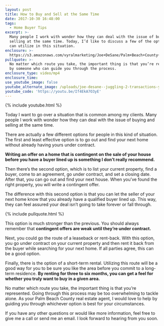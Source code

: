 ```yaml
---
layout: post
title: How to Buy and Sell at the Same Time
date: 2017-10-30 16:48:00
tags:
  - Home Buyer Tips
excerpt: >-
  Many people I work with wonder how they can deal with the issue of buying and
  selling at the same time. Today, I’d like to discuss a few of the options you
  can utilize in this situation.
enclosure: >-
  https://s3.amazonaws.com/vyralmarketing/Joe+DeSane/Palm+Beach+County+Real+Estate-+Is+It+Possible+to+Juggle+2+Transactions%253F.mp4
pullquote: >-
  No matter which route you take, the important thing is that you’re represented
  by someone who can guide you through the process.
enclosure_type: video/mp4
enclosure_time:
use_youtube_image: false
youtube_alternate_image: /uploads/joe-desane--juggling-2-transactions-youtube.jpg
youtube_code: 'https://youtu.be/If4EkA7O3yE'
---
```



{% include youtube.html %}

Today I want to go over a situation that is common among my clients. Many people I work with wonder how they can deal with the issue of buying and selling at the same time.

There are actually a few different options for people in this kind of situation. The first and least effective option is to go out and find your next home without already having yours under contract.

**Writing an offer on a home that is contingent on the sale of your house before you have a buyer lined up is something I don’t really recommend.**

Then there’s the second option, which is to list your current property, find a buyer, come to an agreement, go under contract, and set a closing date. After that, you can go out and find your next house. When you’ve found the right property, you will write a contingent offer.

The difference with this second option is that you can let the seller of your next home know that you already have a qualified buyer lined up. This way, they can feel assured your deal isn’t going to take forever or fall through.

{% include pullquote.html %}

This option is much stronger than the previous. You should always remember that **contingent offers are weak until they’re under contract.**

Next, you could go the route of a leaseback or rent-back. With this option, you go under contract on your current property and then rent it back from the buyer while searching for your next home. If all parties agree, this can be a good option.

Finally, there is the option of a short-term rental. Utilizing this route will be a good way for you to be sure you like the area before you commit to a long-term residence. **By renting for three to six months, you can get a feel for whether you truly want to buy in a given area.**

No matter which route you take, the important thing is that you’re represented. Going through this process may be too overwhelming to tackle alone. As your Palm Beach County real estate agent, I would love to help by guiding you through whichever option is best for your circumstances.

If you have any other questions or would like more information, feel free to give me a call or send me an email. I look forward to hearing from you soon.